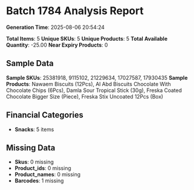 # Batch 1784 Analysis Report

**Generation Time**: 2025-08-06 20:54:24

**Total Items**: 5
**Unique SKUs**: 5
**Unique Products**: 5
**Total Available Quantity**: -25.00
**Near Expiry Products**: 0

## Sample Data
**Sample SKUs**: 25381918, 9115102, 21229634, 17027587, 17930435
**Sample Products**: Nawaem Biscuits (12Pcs), Al Abd Biscuits Chocolate With Chocolate Chips (6Pcs), Damla Sour Tropical Stick (30g), Freska Coated Chocolate Bigger Size (Piece), Freska Stix Uncoated 12Pcs (Box)

## Financial Categories
- **Snacks**: 5 items

## Missing Data
- **Skus**: 0 missing
- **Product_ids**: 0 missing
- **Product_names**: 0 missing
- **Barcodes**: 1 missing

